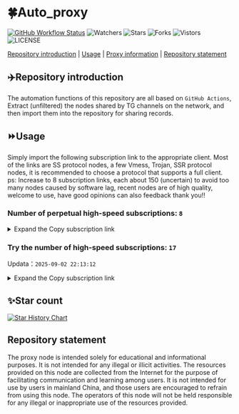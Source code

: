 # 🍀Auto_proxy
[![GitHub Workflow Status](https://img.shields.io/github/actions/workflow/status/PangTouY00/Auto_proxy/main.yml?branch=main)](https://github.com/PangTouY00/Auto_proxy/actions/workflows/main.yml?branch=main) 
![Watchers](https://img.shields.io/github/watchers/w1770946466/Auto_proxy) ![Stars](https://img.shields.io/github/stars/PangTouY00/Auto_proxy) ![Forks](https://img.shields.io/github/forks/w1770946466/Auto_proxy) ![Vistors](https://visitor-badge.laobi.icu/badge?page_id=PangTouY00.Auto_proxy) ![LICENSE](https://img.shields.io/badge/license-CC%20BY--SA%204.0-green.svg)

[Repository introduction](https://github.com/PangTouY00/Auto_proxy#Repositoryintroduction) | [Usage](https://github.com/PangTouY00/Auto_proxy#Usage) | [Proxy information](https://github.com/PangTouY00/Auto_proxy#Proxyinformation) | [Repository statement](https://github.com/PangTouY00/Auto_proxy#Repositorystatement)

## ✈️Repository introduction
The automation functions of this repository are all based on `GitHub Actions`,
Extract (unfiltered) the nodes shared by TG channels on the network, and then import them into the repository for sharing records.

## ⏩Usage
Simply import the following subscription link to the appropriate client. Most of the links are SS protocol nodes, a few Vmess, Trojan, SSR protocol nodes, it is recommended to choose a protocol that supports a full client.
ps: Increase to 8 subscription links, each about 150 (uncertain) to avoid too many nodes caused by software lag, recent nodes are of high quality, welcome to use, have good opinions can also feedback thank you!!

### Number of perpetual high-speed subscriptions: `8`

<details>
  <summary>Expand the Copy subscription link</summary>

  
- [Multiprotocol Base64 encoding](https://raw.githubusercontent.com/PangTouY00/Auto_proxy/main/Long_term_subscription1)
`https://raw.githubusercontent.com/PangTouY00/Auto_proxy/main/Long_term_subscription_num`
`Total number of merge nodes: 384`

- [Multiprotocol Base64 encoding](https://raw.githubusercontent.com/PangTouY00/Auto_proxy/main/Long_term_subscription1)
`https://raw.githubusercontent.com/PangTouY00/Auto_proxy/main/Long_term_subscription1`
`Total number of merge nodes: 49`

- [Multiprotocol Base64 encoding](https://raw.githubusercontent.com/PangTouY00/Auto_proxy/main/Long_term_subscription2)
`https://raw.githubusercontent.com/PangTouY00/Auto_proxy/main/Long_term_subscription2`
`Total number of merge nodes: 49`

- [Multiprotocol Base64 encoding](https://raw.githubusercontent.com/PangTouY00/Auto_proxy/main/Long_term_subscription3)
`https://raw.githubusercontent.com/PangTouY00/Auto_proxy/main/Long_term_subscription3`
`Total number of merge nodes: 49`

- [Multiprotocol Base64 encoding](https://raw.githubusercontent.com/PangTouY00/Auto_proxy/main/Long_term_subscription4)
`https://raw.githubusercontent.com/PangTouY00/Auto_proxy/main/Long_term_subscription4`
`Total number of merge nodes: 49`

- [Multiprotocol Base64 encoding](https://raw.githubusercontent.comPangTouY00/Auto_proxy/main/Long_term_subscription5)
`https://raw.githubusercontent.com/PangTouY00/Auto_proxy/main/Long_term_subscription5`
`Total number of merge nodes: 49`

- [Multiprotocol Base64 encoding](https://raw.githubusercontent.com/PangTouY00/Auto_proxy/main/Long_term_subscription6)
`https://raw.githubusercontent.com/PangTouY00/Auto_proxy/main/Long_term_subscription6`
`Total number of merge nodes: 49`

- [Multiprotocol Base64 encoding](https://raw.githubusercontent.com/PangTouY00/Auto_proxy/main/Long_term_subscription7)
`https://raw.githubusercontent.com/PangTouY00/Auto_proxy/main/Long_term_subscription7`
`Total number of merge nodes: 49`

- [Multiprotocol Base64 encoding](https://raw.githubusercontent.com/PangTouY00/Auto_proxy/main/Long_term_subscription8)
`https://raw.githubusercontent.com/PangTouY00/Auto_proxy/main/Long_term_subscription8`
`Total number of merge nodes: 41`

- [Clash subscription](https://raw.githubusercontent.com/PangTouY00/Auto_proxy/main/Long_term_subscription2.yaml)
`https://raw.githubusercontent.com/PangTouY00/Auto_proxy/main/Long_term_subscription1.yaml`


- [Clash subscription](https://raw.githubusercontent.com/PangTouY00/Auto_proxy/main/Long_term_subscription2.yaml)
`https://raw.githubusercontent.com/PangTouY00/Auto_proxy/main/Long_term_subscription2.yaml`


- [Clash subscription](https://raw.githubusercontent.com/PangTouY00/Auto_proxy/main/Long_term_subscription3.yaml)
`https://raw.githubusercontent.com/PangTouY00/Auto_proxy/main/Long_term_subscription3.yaml`
  
</details>

### Try the number of high-speed subscriptions: `17`
Updata：`2025-09-02 22:13:12`


<details>
  <summary>Expand the Copy subscription link</summary>  





























































































































































































































































































































































































































































































































































































































































































































































































































































































































































































































































































































































































































































































































































































































































































































































































































































































































































































































































































































































































































































































































































































































































































































































































































































































































































































































































































































































































































































































































































































































































































































































































































































































































































































































































































































































































































































































































































































































































































































































































































































































































































































































































































































































































































































































































































































































































































































































































































































































































































































































































































































































































































































































































































































































































































































































































































































































































































































































































































































































































































































































































































































































































































































































































































































































































































































































































































































































































































































































































































































































































































































































































































































































































































































































































































































































































































































































































































































































































































































































































































































































































































































































































































































































































































































































































































































































































































































































































































































































































































































































































































































































































































































































































































































































































































































































































































































































































































































































































































































































































































































































































































































































































































































































































































































































































































































































































































































































































































































































































































































































































































































































































































































































































































































































































































































































































































































































































































































































































































































































































































































































































































































































































































































































































































































































































































































































































































































































































































































































































































































































































































































































































































































































































































































































































































































































































































































































































































































































































































































































































































































































































































































































































































































































































































































































































































































































































































































































































































































































































































































































































































































































































































































































































































































































































































































































































































































































































































































































































































































































































































































































































































































































































































































































































































































































































































































































































































































































































































































































































































































































































































































































































































































































































































































































































































































































































































































































































































































































































































































































































































































































































































































































































































































































































































































































































































































































































































































































































































































































































































































































































































































































































































































































































































































































































































































































































































































































































































































































































































































































































































































































































































































































































































































































































































































































































































































































































































































































































































































































































































































































































































































































































































































































































































































































































































































































































































































































































































































































































































































































































































































































































































































































































































































































































































































































































































































































































































































































































































































































































































































































































































































































































































































































































































































>Trial subscription：
`https://ld88.nxxbbf.com/api/v1/client/subscribe?token=088fd37c81f5c1376ebab7f801915858`




>Trial subscription：
`https://sdvpapi.meytsoyxx.com/api/v1/client/subscribe?token=c4e01d08f8201a8f41fb7ce0e871ecf1`




>Trial subscription：
`https://v2b.zyrhk.top/api/v1/client/subscribe?token=0971761777e3e12dabb571016fe568fd`




>Trial subscription：
`https://nekocloud.qzz.io/api/v1/client/subscribe?token=f6748a0cc65f602162e73a6812a73503`




>Trial subscription：
`https://www.v3ml.com/api/v1/client/subscribe?token=bd11cdc49fe1dc4e98d3fe1b5c4498e2`




>Trial subscription：
`https://go.yueyun.de/api/v1/client/subscribe?token=c773cc1171a87d07fca994471201c58c`




>Trial subscription：
`https://dash.tuzivip03.top/api/v1/client/subscribe?token=f1148d97ba5998c134d77df4a1067367`




>Trial subscription：
`https://yywhale.com/api/v1/client/subscribe?token=c3667660330aa43b801a12d6055a13f0`




>Trial subscription：
`https://dash.tuzivip02.top/api/v1/client/subscribe?token=1d2e19885d07fe76d5d28bf8d256a69c`




>Trial subscription：
`https://dash.tuzivip01.top/api/v1/client/subscribe?token=7ad0390186aa4f390a658c2bf71ee517`




>Trial subscription：
`https://dl.vfkum.website/api/v1/client/subscribe?token=fe823049ab758a48c88d6cbdbec438a4`




>Trial subscription：
`https://qingyun.zybs.eu.org/api/v1/client/subscribe?token=421c08f42ef2c3129b551149de0e4f3f`




>Trial subscription：
`https://cfvpn.com/api/v1/client/subscribe?token=22234e4590e588a0a0338dac87f0ae38`




>Trial subscription：
`https://dashuai.us/api/v1/client/subscribe?token=1c9189f533117a93c88aae659ce88fd8`




>Trial subscription：
`https://ldld.whtjdasha.com/api/v1/client/subscribe?token=683fda90e4ace5053f89beb588ad247f`




>Trial subscription：
`https://www.eeevpn.com/api/v1/client/subscribe?token=c5f55c8fcdddedef6ca6e3b3b96bac29`




>Trial subscription：
`http://tinnyrick8888.com/api/v1/client/subscribe?token=2fed4a66d89e913c675bb028b0b283f5`



</details>

## ✨Star count
[![Star History Chart](https://api.star-history.com/svg?repos=PangTouY00/Auto_proxy&type=Date)](https://star-history.com/#w1770946466/Auto_proxy&Date)



## Repository statement
The proxy node is intended solely for educational and informational purposes. It is not intended for any illegal or illicit activities. The resources provided on this node are collected from the Internet for the purpose of facilitating communication and learning among users. It is not intended for use by users in mainland China, and those users are encouraged to refrain from using this node. The operators of this node will not be held responsible for any illegal or inappropriate use of the resources provided.
